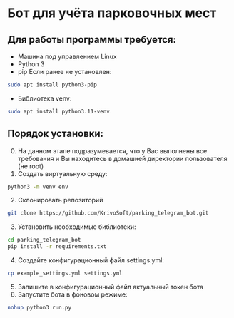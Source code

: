 # Бот для учёта парковочных мест

## Для работы программы требуется:
- Машина под управлением Linux
- Python 3
- pip
Если ранее не установлен:
```bash
sudo apt install python3-pip
```
- Библиотека venv:
```bash
sudo apt install python3.11-venv
```


## Порядок установки:
0. На данном этапе подразумевается, что у Вас выполнены все требования и Вы находитесь в домашней директории пользователя (не root)
1. Создать виртуальную среду:
```bash
python3 -m venv env
```
2. Склонировать репозиторий
```bash
git clone https://github.com/KrivoSoft/parking_telegram_bot.git
```
3. Установить необходимые библиотеки: 
```bash
cd parking_telegram_bot
pip install -r requirements.txt 
```
4. Создайте конфигурационный файл settings.yml:
```bash
cp example_settings.yml settings.yml
``` 
5. Запишите в конфигурационный файл актуальный токен бота 
6. Запустите бота в фоновом режиме:
```bash
nohup python3 run.py
```
